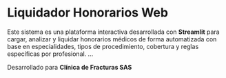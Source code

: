
# Liquidador Honorarios Web

Este sistema es una plataforma interactiva desarrollada con **Streamlit** para cargar, analizar y liquidar honorarios médicos de forma automatizada con base en especialidades, tipos de procedimiento, cobertura y reglas específicas por profesional. 
...

Desarrollado para **Clínica de Fracturas SAS**
